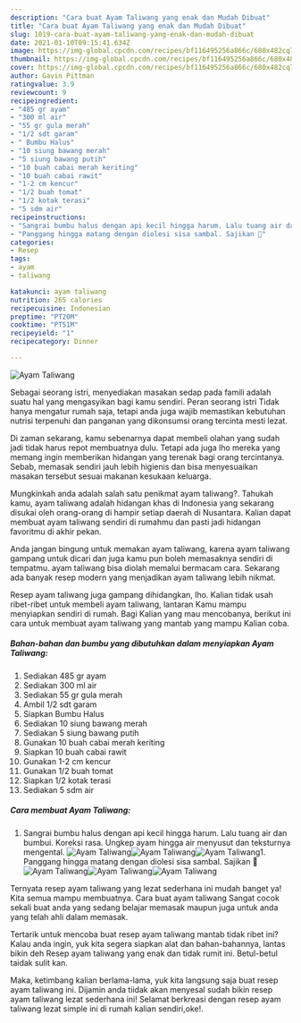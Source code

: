```yaml
---
description: "Cara buat Ayam Taliwang yang enak dan Mudah Dibuat"
title: "Cara buat Ayam Taliwang yang enak dan Mudah Dibuat"
slug: 1019-cara-buat-ayam-taliwang-yang-enak-dan-mudah-dibuat
date: 2021-01-10T09:15:41.634Z
image: https://img-global.cpcdn.com/recipes/bf116495256a866c/680x482cq70/ayam-taliwang-foto-resep-utama.jpg
thumbnail: https://img-global.cpcdn.com/recipes/bf116495256a866c/680x482cq70/ayam-taliwang-foto-resep-utama.jpg
cover: https://img-global.cpcdn.com/recipes/bf116495256a866c/680x482cq70/ayam-taliwang-foto-resep-utama.jpg
author: Gavin Pittman
ratingvalue: 3.9
reviewcount: 9
recipeingredient:
- "485 gr ayam"
- "300 ml air"
- "55 gr gula merah"
- "1/2 sdt garam"
- " Bumbu Halus"
- "10 siung bawang merah"
- "5 siung bawang putih"
- "10 buah cabai merah keriting"
- "10 buah cabai rawit"
- "1-2 cm kencur"
- "1/2 buah tomat"
- "1/2 kotak terasi"
- "5 sdm air"
recipeinstructions:
- "Sangrai bumbu halus dengan api kecil hingga harum. Lalu tuang air dan bumbui. Koreksi rasa. Ungkep ayam hingga air menyusut dan teksturnya mengental."
- "Panggang hingga matang dengan diolesi sisa sambal. Sajikan 🤤"
categories:
- Resep
tags:
- ayam
- taliwang

katakunci: ayam taliwang 
nutrition: 265 calories
recipecuisine: Indonesian
preptime: "PT20M"
cooktime: "PT51M"
recipeyield: "1"
recipecategory: Dinner

---
```



![Ayam Taliwang](https://img-global.cpcdn.com/recipes/bf116495256a866c/680x482cq70/ayam-taliwang-foto-resep-utama.jpg)

Sebagai seorang istri, menyediakan masakan sedap pada famili adalah suatu hal yang mengasyikan bagi kamu sendiri. Peran seorang istri Tidak hanya mengatur rumah saja, tetapi anda juga wajib memastikan kebutuhan nutrisi terpenuhi dan panganan yang dikonsumsi orang tercinta mesti lezat.

Di zaman  sekarang, kamu sebenarnya dapat membeli olahan yang sudah jadi tidak harus repot membuatnya dulu. Tetapi ada juga lho mereka yang memang ingin memberikan hidangan yang terenak bagi orang tercintanya. Sebab, memasak sendiri jauh lebih higienis dan bisa menyesuaikan masakan tersebut sesuai makanan kesukaan keluarga. 



Mungkinkah anda adalah salah satu penikmat ayam taliwang?. Tahukah kamu, ayam taliwang adalah hidangan khas di Indonesia yang sekarang disukai oleh orang-orang di hampir setiap daerah di Nusantara. Kalian dapat membuat ayam taliwang sendiri di rumahmu dan pasti jadi hidangan favoritmu di akhir pekan.

Anda jangan bingung untuk memakan ayam taliwang, karena ayam taliwang gampang untuk dicari dan juga kamu pun boleh memasaknya sendiri di tempatmu. ayam taliwang bisa diolah memalui bermacam cara. Sekarang ada banyak resep modern yang menjadikan ayam taliwang lebih nikmat.

Resep ayam taliwang juga gampang dihidangkan, lho. Kalian tidak usah ribet-ribet untuk membeli ayam taliwang, lantaran Kamu mampu menyiapkan sendiri di rumah. Bagi Kalian yang mau mencobanya, berikut ini cara untuk membuat ayam taliwang yang mantab yang mampu Kalian coba.

<!--inarticleads1-->

##### Bahan-bahan dan bumbu yang dibutuhkan dalam menyiapkan Ayam Taliwang:

1. Sediakan 485 gr ayam
1. Sediakan 300 ml air
1. Sediakan 55 gr gula merah
1. Ambil 1/2 sdt garam
1. Siapkan  Bumbu Halus
1. Sediakan 10 siung bawang merah
1. Sediakan 5 siung bawang putih
1. Gunakan 10 buah cabai merah keriting
1. Siapkan 10 buah cabai rawit
1. Gunakan 1-2 cm kencur
1. Gunakan 1/2 buah tomat
1. Siapkan 1/2 kotak terasi
1. Sediakan 5 sdm air




<!--inarticleads2-->

##### Cara membuat Ayam Taliwang:

1. Sangrai bumbu halus dengan api kecil hingga harum. Lalu tuang air dan bumbui. Koreksi rasa. Ungkep ayam hingga air menyusut dan teksturnya mengental.
<img src="https://img-global.cpcdn.com/steps/e6a1abd6830a9f4d/160x128cq70/ayam-taliwang-langkah-memasak-1-foto.jpg" alt="Ayam Taliwang"><img src="https://img-global.cpcdn.com/steps/1d8c6c24c348caab/160x128cq70/ayam-taliwang-langkah-memasak-1-foto.jpg" alt="Ayam Taliwang"><img src="https://img-global.cpcdn.com/steps/b5a1ef93faf89cc3/160x128cq70/ayam-taliwang-langkah-memasak-1-foto.jpg" alt="Ayam Taliwang">1. Panggang hingga matang dengan diolesi sisa sambal. Sajikan 🤤
<img src="https://img-global.cpcdn.com/steps/6009ca03a186facb/160x128cq70/ayam-taliwang-langkah-memasak-2-foto.jpg" alt="Ayam Taliwang"><img src="https://img-global.cpcdn.com/steps/b4c5eed54a3ed476/160x128cq70/ayam-taliwang-langkah-memasak-2-foto.jpg" alt="Ayam Taliwang"><img src="https://img-global.cpcdn.com/steps/79c7307815d05078/160x128cq70/ayam-taliwang-langkah-memasak-2-foto.jpg" alt="Ayam Taliwang">



Ternyata resep ayam taliwang yang lezat sederhana ini mudah banget ya! Kita semua mampu membuatnya. Cara buat ayam taliwang Sangat cocok sekali buat anda yang sedang belajar memasak maupun juga untuk anda yang telah ahli dalam memasak.

Tertarik untuk mencoba buat resep ayam taliwang mantab tidak ribet ini? Kalau anda ingin, yuk kita segera siapkan alat dan bahan-bahannya, lantas bikin deh Resep ayam taliwang yang enak dan tidak rumit ini. Betul-betul taidak sulit kan. 

Maka, ketimbang kalian berlama-lama, yuk kita langsung saja buat resep ayam taliwang ini. Dijamin anda tiidak akan menyesal sudah bikin resep ayam taliwang lezat sederhana ini! Selamat berkreasi dengan resep ayam taliwang lezat simple ini di rumah kalian sendiri,oke!.

